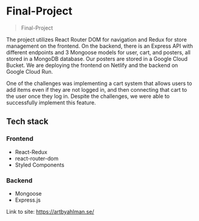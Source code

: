 # Final-Project

> Final-Project

The project utilizes React Router DOM for navigation and Redux for store management on the frontend. On the backend, there is an Express API with 
different endpoints and 3 Mongoose models for user, cart, and posters, all stored in a MongoDB database. Our posters are stored in a Google Cloud Bucket. We are deploying the frontend on Netlify and the backend on Google Cloud Run. 

One of the challenges was implementing a cart system that allows users to add items even if they are not logged in, and then connecting that cart to the user once they log in. Despite the challenges, we were able to successfully implement this feature. 


## Tech stack

### Frontend

- React-Redux
- react-router-dom
- Styled Components

### Backend

- Mongoose
- Express.js


Link to site: https://artbyahlman.se/
